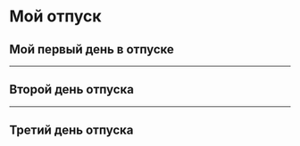 # Мой отпуск

## Мой первый день в отпуске

___

## Второй день отпуска

___

## Третий день отпуска
